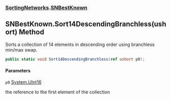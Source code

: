 ### [SortingNetworks](SortingNetworks.md 'SortingNetworks').[SNBestKnown](SortingNetworks.SNBestKnown.md 'SortingNetworks.SNBestKnown')

## SNBestKnown.Sort14DescendingBranchless(ushort) Method

Sorts a collection of 14 elements in descending order using branchless min/max swap.

```csharp
public static void Sort14DescendingBranchless(ref ushort p0);
```
#### Parameters

<a name='SortingNetworks.SNBestKnown.Sort14DescendingBranchless(ushort).p0'></a>

`p0` [System.UInt16](https://docs.microsoft.com/en-us/dotnet/api/System.UInt16 'System.UInt16')

the reference to the first element of the collection